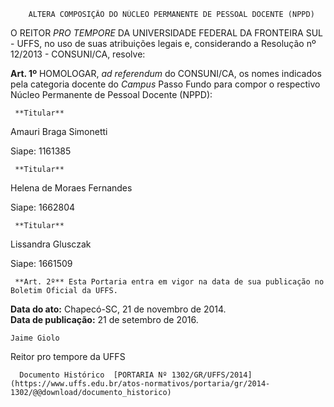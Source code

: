         ALTERA COMPOSIÇÃO DO NÚCLEO PERMANENTE DE PESSOAL DOCENTE (NPPD)  

O REITOR *PRO TEMPORE* DA UNIVERSIDADE FEDERAL DA FRONTEIRA SUL - UFFS, no uso de suas atribuições legais e, considerando a Resolução nº 12/2013 - CONSUNI/CA, resolve:

 **Art. 1º** HOMOLOGAR, *ad referendum* do CONSUNI/CA, os nomes indicados pela categoria docente do *Campus* Passo Fundo para compor o respectivo Núcleo Permanente de Pessoal Docente (NPPD):

     **Titular**

   Amauri Braga Simonetti

   Siape: 1161385

     **Titular**

   Helena de Moraes Fernandes

   Siape: 1662804

     **Titular**

   Lissandra Glusczak

   Siape: 1661509

     **Art. 2º** Esta Portaria entra em vigor na data de sua publicação no Boletim Oficial da UFFS.

  

   **Data do ato:** Chapecó-SC, 21 de novembro de 2014.   
 **Data de publicação:**  21 de setembro de 2016. 

    Jaime Giolo   
 Reitor pro tempore da UFFS 

      Documento Histórico  [PORTARIA Nº 1302/GR/UFFS/2014](https://www.uffs.edu.br/atos-normativos/portaria/gr/2014-1302/@@download/documento_historico)     
      